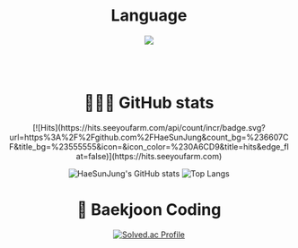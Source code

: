 <div align="center">

  <br><br>
  
  # Language
  <img src="https://img.shields.io/badge/python-3776AB?style=for-the-badge&logo=python&logoColor=white"> 
  
  <br><br>
  
# 👨🏻‍💻 GitHub stats
<div align="center">
[![Hits](https://hits.seeyoufarm.com/api/count/incr/badge.svg?url=https%3A%2F%2Fgithub.com%2FHaeSunJung&count_bg=%236607CF&title_bg=%23555555&icon=&icon_color=%230A6CD9&title=hits&edge_flat=false)](https://hits.seeyoufarm.com)

![HaeSunJung's GitHub stats](https://github-readme-stats.vercel.app/api?username=HaeSunJung&show_icons=true&theme=tokyonight)
![Top Langs](https://github-readme-stats.vercel.app/api/top-langs/?username=HaeSunJung&layout=compact&theme=merko)
    
# 🏅 Baekjoon Coding
[![Solved.ac Profile](http://mazassumnida.wtf/api/generate_badge?boj=jestiriel)](https://solved.ac/cocoon)  
  
  
 
  
</div>





